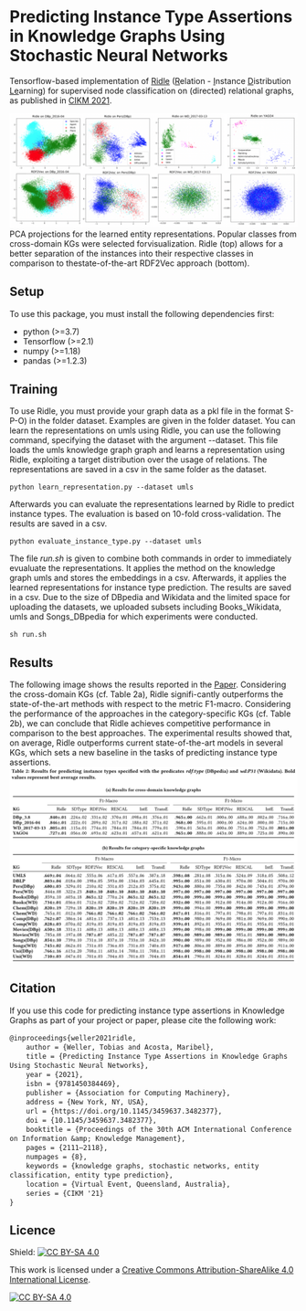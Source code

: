 # Predicting Instance Type Assertions in Knowledge Graphs Using Stochastic Neural Networks
Tensorflow-based implementation of [Ridle](#link.pdf) (<ins>R</ins>elation - <ins>I</ins>nstance <ins>D</ins>istribution <ins>Le</ins>arning) for supervised node classification on (directed) relational graphs, as published in [CIKM 2021](https://www.cikm2021.org/).


![PCA projections of learned entity representations](https://github.com/TobiWeller/Ridle/blob/main/graph.png?raw=true)
PCA projections for the learned entity representations. Popular classes from cross-domain KGs were selected forvisualization. Ridle (top) allows for a better separation of the instances into their respective classes in comparison to thestate-of-the-art RDF2Vec approach (bottom).


## Setup
To use this package, you must install the following dependencies first: 
- python (>=3.7)
- Tensorflow (>=2.1)
- numpy (>=1.18)
- pandas (>=1.2.3)


## Training
To use Ridle, you must provide your graph data as a pkl file in the format S-P-O) in the folder dataset. Examples are given in the folder dataset. You can learn the representations on umls using Ridle, you can use the following command, specifying the dataset with the argument --dataset. This file loads the umls knowledge graph graph and learns a representation using Ridle, exploiting a target distribution over the usage of relations. The representations are saved in a csv in the same folder as the dataset.
```
python learn_representation.py --dataset umls
```


Afterwards you can evaluate the representations learned by Ridle to predict instance types. The evaluation is based on 10-fold cross-validation. The results are saved in a csv.
```
python evaluate_instance_type.py --dataset umls
```


The file *run.sh* is given to combine both commands in order to immediately evualuate the representations. It applies the method on the knowledge graph umls and stores the embeddings in a csv. Afterwards, it applies the learned representations for instance type prediction. The results are saved in a csv. Due to the size of DBpedia and Wikidata and the limited space for uploading the datasets, we uploaded subsets including Books_Wikidata, umls and Songs_DBpedia for which experiments were conducted.

```
sh run.sh
```


## Results
The following image shows the results reported in the [Paper](#link.pdf). Considering the cross-domain KGs (cf. Table 2a), Ridle signifi-cantly outperforms the state-of-the-art methods with respect to the metric F1-macro. Considering the  performance  of  the  approaches  in  the category-specific KGs (cf. Table 2b), we can conclude that Ridle achieves competitive performance in comparison to the best approaches.
The experimental results showed that, on average, Ridle outperforms current state-of-the-art models in several KGs, which sets a new baseline in the tasks of predicting instance type assertions.
![Results of Ridle for predicting instance types](https://github.com/TobiWeller/Ridle/blob/main/results.png?raw=true)



## Citation
If you use this code for predicting instance type assertions in Knowledge Graphs as part of your project or paper, please cite the following work:  
```
@inproceedings{weller2021ridle,
    author = {Weller, Tobias and Acosta, Maribel},
    title = {Predicting Instance Type Assertions in Knowledge Graphs Using Stochastic Neural Networks},
    year = {2021},
    isbn = {9781450384469},
    publisher = {Association for Computing Machinery},
    address = {New York, NY, USA},
    url = {https://doi.org/10.1145/3459637.3482377},
    doi = {10.1145/3459637.3482377},
    booktitle = {Proceedings of the 30th ACM International Conference on Information &amp; Knowledge Management},
    pages = {2111–2118},
    numpages = {8},
    keywords = {knowledge graphs, stochastic networks, entity classification, entity type prediction},
    location = {Virtual Event, Queensland, Australia},
    series = {CIKM '21}
}
```


## Licence
Shield: [![CC BY-SA 4.0][cc-by-sa-shield]][cc-by-sa]

This work is licensed under a
[Creative Commons Attribution-ShareAlike 4.0 International License][cc-by-sa].

[![CC BY-SA 4.0][cc-by-sa-image]][cc-by-sa]

[cc-by-sa]: http://creativecommons.org/licenses/by-sa/4.0/
[cc-by-sa-image]: https://licensebuttons.net/l/by-sa/4.0/88x31.png
[cc-by-sa-shield]: https://img.shields.io/badge/License-CC%20BY--SA%204.0-lightgrey.svg
